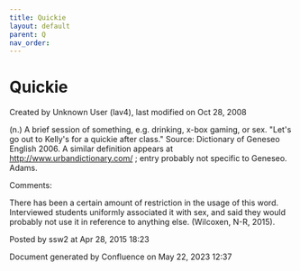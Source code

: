 ```yaml
---
title: Quickie
layout: default
parent: Q
nav_order:
---
```


# Quickie

Created by  Unknown User (lav4), last modified on Oct 28, 2008

(n.) A brief session of something, e.g. drinking, x-box gaming, or sex. &quot;Let's go out to Kelly's for a quickie after class.&quot; Source: Dictionary of Geneseo English 2006. A similar definition appears at http://www.urbandictionary.com/ ; entry probably not specific to Geneseo. Adams.

Comments:

There has been a certain amount of restriction in the usage of this word. Interviewed students uniformly associated it with sex, and said they would probably not use it in reference to anything else. (Wilcoxen, N-R, 2015).

Posted by ssw2 at Apr 28, 2015 18:23

Document generated by Confluence on May 22, 2023 12:37


